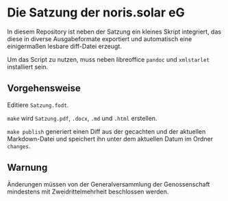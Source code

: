 # Die Satzung der noris.solar eG

In diesem Repository ist neben der Satzung ein kleines Skript integriert,
das diese in diverse Ausgabeformate exportiert und automatisch eine
einigermaßen lesbare diff-Datei erzeugt.

Um das Script zu nutzen, muss neben libreoffice `pandoc` und `xmlstarlet`
installiert sein.

## Vorgehensweise

Editiere `Satzung.fodt`.

`make` wird `Satzung.pdf`, `.docx`, `.md` und `.html` erstellen.

`make publish` generiert einen Diff aus der gecachten und der aktuellen
Markdown-Datei und speichert ihn unter dem aktuellen Datum im Ordner
`changes`.

## Warnung

Änderungen müssen von der Generalversammlung der Genossenschaft
mindestens mit Zweidrittelmehrheit beschlossen werden.
